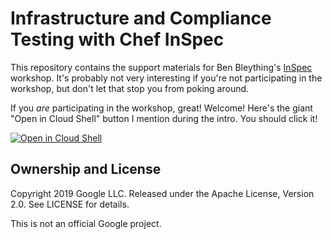 Infrastructure and Compliance Testing with Chef InSpec
================================================================================

This repository contains the support materials for Ben Bleything's [InSpec]
workshop. It's probably not very interesting if you're not participating in the
workshop, but don't let that stop you from poking around.

[InSpec]: https://www.inspec.io

If you _are_ participating in the workshop, great! Welcome! Here's the giant
"Open in Cloud Shell" button I mention during the intro. You should click it!

[![Open in Cloud Shell](http://gstatic.com/cloudssh/images/open-btn.svg)](https://console.cloud.google.com/cloudshell/editor?cloudshell_git_repo=https%3A%2F%2Fgithub.com%2Fbleything%2Finspec-workshop&cloudshell_image=gcr.io%2Fossummit-2019-inspec-tutorial%2Fworkshop-cloud-shell&cloudshell_print=.assets%2Fmotd)

Ownership and License
--------------------------------------------------------------------------------

Copyright 2019 Google LLC. Released under the Apache License, Version 2.0. See
LICENSE for details.

This is not an official Google project.
